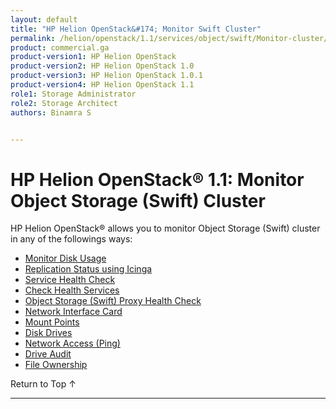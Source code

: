 ```yaml
---
layout: default
title: "HP Helion OpenStack&#174; Monitor Swift Cluster"
permalink: /helion/openstack/1.1/services/object/swift/Monitor-cluster/
product: commercial.ga
product-version1: HP Helion OpenStack
product-version2: HP Helion OpenStack 1.0
product-version3: HP Helion OpenStack 1.0.1
product-version4: HP Helion OpenStack 1.1
role1: Storage Administrator
role2: Storage Architect
authors: Binamra S


---
```

<!--UNDER REVISION-->

<script>

function PageRefresh {
onLoad="window.refresh"
}

PageRefresh();

</script>

<!--
<p style="font-size: small;"> <a href="/helion/openstack/1.1/services/object/overview/">&#9664; PREV</a> | <a href="/helion/openstack/1.1/services/overview/">&#9650; UP</a> | <a href=" /helion/openstack/1.1/services/swift/deployment/"> NEXT &#9654</a> </p>-->


# HP Helion OpenStack&#174; 1.1: Monitor Object Storage (Swift) Cluster

HP Helion OpenStack&reg; allows you to monitor Object Storage (Swift) cluster in any of the followings ways:


* [Monitor Disk Usage]( /helion/openstack/1.1/services/object/swift/Monitor-disk/)
* [Replication Status using Icinga](/helion/openstack/1.1/services/object/swift/replica-status/)
* [Service Health Check](/helion/openstack/1.1/services/object/swift/health-check/)
* [Check Health Services](/helion/openstack/1.1/services/object/swift/health-swift-services/)
* [Object Storage (Swift) Proxy Health Check]( /helion/openstack/1.1/services/object/swift/monitor-swift-proxy-health-checks/)
* [Network Interface Card](/helion/openstack/1.1/services/object/swift/monitor-speed-of-NIC/)
* [Mount Points](/helion/openstack/1.1/services/object/swift/mount-points/)
* [Disk Drives](/helion/openstack/1.1/services/object/swift/disk-drive/)
* [Network Access (Ping)](/helion/openstack/1.1/services/object/swift/monitor-network-access-ping/)
* [Drive Audit]( /helion/openstack/1.1/services/object/swift/monitor-swift-drive-audit/)
* [File Ownership](/helion/openstack/1.1/services/object/swift/file-ownership/)


<a href="#top" style="padding:14px 0px 14px 0px; text-decoration: none;"> Return to Top &#8593; </a>

----
